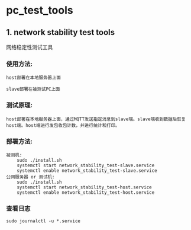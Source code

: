 # pc_test_tools

## 1. network stability test tools 

网络稳定性测试工具

### 使用方法:
```
host部署在本地服务器上面

slave部署在被测试PC上面
```
### 测试原理:
```
host部署在本地服务器上面，通过MQTT发送指定消息到slave端。slave端收到数据后恢复host端。host端进行发包收包计数，并进行统计和打印。
```
### 部署方法:
```
被测机:
    sudo ./install.sh
    systemctl start network_stability_test-slave.service
    systemctl enable network_stability_test-slave.service
公网服务器 or 测试机:
    sudo ./install.sh
    systemctl start network_stability_test-host.service
    systemctl enable network_stability_test-host.service
```

### 查看日志
```
sudo journalctl -u *.service
```
